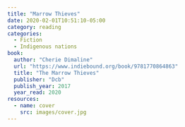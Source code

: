 ```yaml
---
title: "Marrow Thieves"
date: 2020-02-01T10:51:10-05:00
category: reading
categories:
  - Fiction
  - Indigenous nations
book:
  author: "Cherie Dimaline"
  url: "https://www.indiebound.org/book/9781770864863"
  title: "The Marrow Thieves"
  publisher: "Dcb"
  publish_year: 2017
  year_read: 2020
resources:
  - name: cover
    src: images/cover.jpg
---
```


